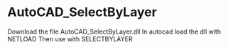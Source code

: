 # AutoCAD_SelectByLayer


Download the file AutoCAD_SelectByLayer.dll 
In autocad load the dll with NETLOAD
Then use with SELECTBYLAYER 
